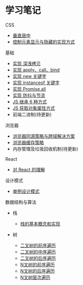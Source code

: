 # 学习笔记

CSS

* [垂直居中](/docs/md/5.md)
* [控制元素显示与隐藏的实现方式](/docs/md/12.md)

基础

* [实现 深浅拷贝](/docs/md/md/1.md)
* [实现 apply、call、bind](/docs/md/2.md)
* [实现 new 关键字](/docs/md/7.md)
* [实现 instanceof 关键字](/docs/md/6.md)
* [实现 Promise.all](/docs/md/9.md)
* [实现 防抖与节流](/docs/md/11.md)
* [JS 继承 6 种方式](/docs/md/10.md)
* [JS 获取对象属性方式](/docs/md/8.md)
* 前端二进制(待更新)

浏览器

* [浏览器同源策略与跨域解决方案](/docs/md/3.md)
* [浏览器缓存策略](/docs/md/4.md)
* 内存管理及垃圾回收机制(待更新)

React

* [对 React 的理解](/docs/react/1.md)

设计模式

* [单例设计模式](/docs/design_patterns/1.md)

数据结构与算法

* 栈
  * [栈的基本概念和实现](/algorithm/1.md)

* 树
  * [二叉树的前序遍历](https://leetcode-cn.com/problems/binary-tree-preorder-traversal/solution/er-cha-shu-de-qian-xu-bian-li-by-wang-41-1i7n/)
  * [二叉树的中序遍历](https://leetcode-cn.com/problems/binary-tree-inorder-traversal/solution/er-cha-shu-de-zhong-xu-bian-li-by-wang-4-rb65/)
  * [二叉树的后序遍历](https://leetcode-cn.com/problems/binary-tree-postorder-traversal/solution/er-cha-shu-de-hou-xu-bian-li-by-wang-41-7hkg/)
  * [N叉树的前序遍历](https://leetcode-cn.com/problems/n-ary-tree-preorder-traversal/solution/ncha-shu-de-qian-xu-bian-li-by-wang-41-jk6g/)
  * [N叉树的后序遍历](https://leetcode-cn.com/problems/n-ary-tree-postorder-traversal/solution/ncha-shu-de-hou-xu-bian-li-by-wang-41-hfsx/)
  * [N叉树层次遍历](https://leetcode-cn.com/problems/n-ary-tree-level-order-traversal/solution/ncha-shu-de-ceng-xu-bian-li-by-wang-41-5qrm/)
